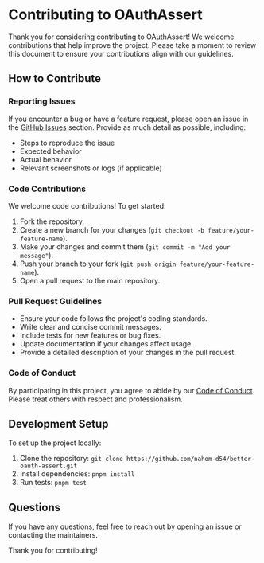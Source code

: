 # Contributing to OAuthAssert

Thank you for considering contributing to OAuthAssert! We welcome contributions that help improve the project. Please take a moment to review this document to ensure your contributions align with our guidelines.

## How to Contribute

### Reporting Issues
If you encounter a bug or have a feature request, please open an issue in the [GitHub Issues](https://github.com/nahom-d54/oauthAssert/issues) section. Provide as much detail as possible, including:
- Steps to reproduce the issue
- Expected behavior
- Actual behavior
- Relevant screenshots or logs (if applicable)

### Code Contributions
We welcome code contributions! To get started:
1. Fork the repository.
2. Create a new branch for your changes (`git checkout -b feature/your-feature-name`).
3. Make your changes and commit them (`git commit -m "Add your message"`).
4. Push your branch to your fork (`git push origin feature/your-feature-name`).
5. Open a pull request to the main repository.

### Pull Request Guidelines
- Ensure your code follows the project's coding standards.
- Write clear and concise commit messages.
- Include tests for new features or bug fixes.
- Update documentation if your changes affect usage.
- Provide a detailed description of your changes in the pull request.

### Code of Conduct
By participating in this project, you agree to abide by our [Code of Conduct](CODE_OF_CONDUCT.md). Please treat others with respect and professionalism.

## Development Setup
To set up the project locally:
1. Clone the repository: `git clone https://github.com/nahom-d54/better-oauth-assert.git`
2. Install dependencies: `pnpm install`
3. Run tests: `pnpm test`

## Questions
If you have any questions, feel free to reach out by opening an issue or contacting the maintainers.

Thank you for contributing!
